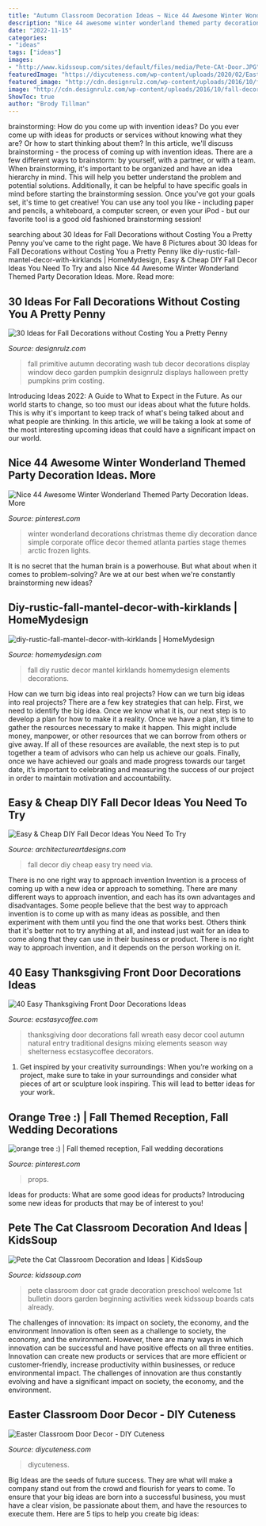 ```yaml
---
title: "Autumn Classroom Decoration Ideas ~ Nice 44 Awesome Winter Wonderland Themed Party Decoration Ideas. More"
description: "Nice 44 awesome winter wonderland themed party decoration ideas. more"
date: "2022-11-15"
categories:
- "ideas"
tags: ["ideas"]
images:
- "http://www.kidssoup.com/sites/default/files/media/Pete-CAt-Door.JPG"
featuredImage: "https://diycuteness.com/wp-content/uploads/2020/02/Easter-Classroom-Door-Decor-4.jpg"
featured_image: "http://cdn.designrulz.com/wp-content/uploads/2016/10/fall-decorattion-designrulz-21.jpg"
image: "http://cdn.designrulz.com/wp-content/uploads/2016/10/fall-decorattion-designrulz-21.jpg"
ShowToc: true
author: "Brody Tillman"
---
```



brainstorming: How do you come up with invention ideas?
Do you ever come up with ideas for products or services without knowing what they are? Or how to start thinking about them? In this article, we'll discuss brainstorming - the process of coming up with invention ideas.
There are a few different ways to brainstorm: by yourself, with a partner, or with a team. When brainstorming, it's important to be organized and have an idea hierarchy in mind. This will help you better understand the problem and potential solutions. Additionally, it can be helpful to have specific goals in mind before starting the brainstorming session. Once you've got your goals set, it's time to get creative! You can use any tool you like - including paper and pencils, a whiteboard, a computer screen, or even your iPod - but our favorite tool is a good old fashioned brainstorming session!

	

		
searching about 30 Ideas for Fall Decorations without Costing You a Pretty Penny you've came to the right page. We have 8 Pictures about 30 Ideas for Fall Decorations without Costing You a Pretty Penny like diy-rustic-fall-mantel-decor-with-kirklands | HomeMydesign, Easy &amp; Cheap DIY Fall Decor Ideas You Need To Try and also Nice 44 Awesome Winter Wonderland Themed Party Decoration Ideas. More. Read more:
		
    
## 30 Ideas For Fall Decorations Without Costing You A Pretty Penny

<img loading=lazy src="http://cdn.designrulz.com/wp-content/uploads/2016/10/fall-decorattion-designrulz-21.jpg" onerror="this.onerror=null;this.src='https://tse3.mm.bing.net/th?id=OIP.bA72hTjZNYmfynKVItoZJAHaJ4&amp;pid=15.1';" alt="30 Ideas for Fall Decorations without Costing You a Pretty Penny">

_Source: designrulz.com_

>fall primitive autumn decorating wash tub decor decorations display window deco garden pumpkin designrulz displays halloween pretty pumpkins prim costing. 

	

Introducing Ideas 2022: A Guide to What to Expect in the Future. As our world starts to change, so too must our ideas about what the future holds. This is why it's important to keep track of what's being talked about and what people are thinking. In this article, we will be taking a look at some of the most interesting upcoming ideas that could have a significant impact on our world.

    
## Nice 44 Awesome Winter Wonderland Themed Party Decoration Ideas. More

<img loading=lazy src="https://i.pinimg.com/736x/0f/92/1a/0f921a0270dc21b3e9012c83a3fdfb20.jpg" onerror="this.onerror=null;this.src='https://tse2.mm.bing.net/th?id=OIP.uLM5-QpxenIsKTO-UM7CXwHaJ4&amp;pid=15.1';" alt="Nice 44 Awesome Winter Wonderland Themed Party Decoration Ideas. More">

_Source: pinterest.com_

>winter wonderland decorations christmas theme diy decoration dance simple corporate office decor themed atlanta parties stage themes arctic frozen lights. 

	

It is no secret that the human brain is a powerhouse. But what about when it comes to problem-solving? Are we at our best when we're constantly brainstorming new ideas?

    
## Diy-rustic-fall-mantel-decor-with-kirklands | HomeMydesign

<img loading=lazy src="https://homemydesign.com/wp-content/uploads/2016/10/DIY-rustic-fall-mantel-decor-with-kirklands.jpg" onerror="this.onerror=null;this.src='https://tse3.mm.bing.net/th?id=OIP.JnqT9wQ96e92NU_mm_tFrQHaJo&amp;pid=15.1';" alt="diy-rustic-fall-mantel-decor-with-kirklands | HomeMydesign">

_Source: homemydesign.com_

>fall diy rustic decor mantel kirklands homemydesign elements decorations. 

	

How can we turn big ideas into real projects?
How can we turn big ideas into real projects? There are a few key strategies that can help. First, we need to identify the big idea. Once we know what it is, our next step is to develop a plan for how to make it a reality. Once we have a plan, it’s time to gather the resources necessary to make it happen. This might include money, manpower, or other resources that we can borrow from others or give away. If all of these resources are available, the next step is to put together a team of advisors who can help us achieve our goals. Finally, once we have achieved our goals and made progress towards our target date, it’s important to celebrating and measuring the success of our project in order to maintain motivation and accountability.

    
## Easy &amp; Cheap DIY Fall Decor Ideas You Need To Try

<img loading=lazy src="https://www.architectureartdesigns.com/wp-content/uploads/2014/08/1027.jpg" onerror="this.onerror=null;this.src='https://tse2.mm.bing.net/th?id=OIP.kBIigFJq_RGTEpP8RQd3CQAAAA&amp;pid=15.1';" alt="Easy &amp; Cheap DIY Fall Decor Ideas You Need To Try">

_Source: architectureartdesigns.com_

>fall decor diy cheap easy try need via. 

	

There is no one right way to approach invention
Invention is a process of coming up with a new idea or approach to something. There are many different ways to approach invention, and each has its own advantages and disadvantages. Some people believe that the best way to approach invention is to come up with as many ideas as possible, and then experiment with them until you find the one that works best. Others think that it's better not to try anything at all, and instead just wait for an idea to come along that they can use in their business or product. There is no right way to approach invention, and it depends on the person working on it.

    
## 40 Easy Thanksgiving Front Door Decorations Ideas

<img loading=lazy src="https://i0.wp.com/www.ecstasycoffee.com/wp-content/uploads/2016/10/Thanksgiving-Front-Door-Decorations-Ideas-3.jpg" onerror="this.onerror=null;this.src='https://tse2.mm.bing.net/th?id=OIP.cDUlo7ADIpu0MG1sqyITawHaLJ&amp;pid=15.1';" alt="40 Easy Thanksgiving Front Door Decorations Ideas">

_Source: ecstasycoffee.com_

>thanksgiving door decorations fall wreath easy decor cool autumn natural entry traditional designs mixing elements season way shelterness ecstasycoffee decorators. 

	

1. Get inspired by your creativity surroundings: When you’re working on a project, make sure to take in your surroundings and consider what pieces of art or sculpture look inspiring. This will lead to better ideas for your work.

    
## Orange Tree :) | Fall Themed Reception, Fall Wedding Decorations

<img loading=lazy src="https://i.pinimg.com/736x/f7/3f/47/f73f475131d7397ef500a26126e756fa--wedding-props-tree-wedding.jpg" onerror="this.onerror=null;this.src='https://tse3.mm.bing.net/th?id=OIP.khs-rJKjeHfPwUSCxmxzEQHaNg&amp;pid=15.1';" alt="orange tree :) | Fall themed reception, Fall wedding decorations">

_Source: pinterest.com_

>props. 

	

Ideas for products: What are some good ideas for products?
Introducing some new ideas for products that may be of interest to you!

    
## Pete The Cat Classroom Decoration And Ideas | KidsSoup

<img loading=lazy src="http://www.kidssoup.com/sites/default/files/media/Pete-CAt-Door.JPG" onerror="this.onerror=null;this.src='https://tse3.mm.bing.net/th?id=OIP.vBroDdw4GU1fp6pTygfIyQAAAA&amp;pid=15.1';" alt="Pete the Cat Classroom Decoration and Ideas | KidsSoup">

_Source: kidssoup.com_

>pete classroom door cat grade decoration preschool welcome 1st bulletin doors garden beginning activities week kidssoup boards cats already. 

	

The challenges of innovation: its impact on society, the economy, and the environment
Innovation is often seen as a challenge to society, the economy, and the environment. However, there are many ways in which innovation can be successful and have positive effects on all three entities. Innovation can create new products or services that are more efficient or customer-friendly, increase productivity within businesses, or reduce environmental impact. The challenges of innovation are thus constantly evolving and have a significant impact on society, the economy, and the environment.

    
## Easter Classroom Door Decor - DIY Cuteness

<img loading=lazy src="https://diycuteness.com/wp-content/uploads/2020/02/Easter-Classroom-Door-Decor-4.jpg" onerror="this.onerror=null;this.src='https://tse1.mm.bing.net/th?id=OIP.ZrtWpQ0FOA63ldCwfRNdLgHaJ4&amp;pid=15.1';" alt="Easter Classroom Door Decor - DIY Cuteness">

_Source: diycuteness.com_

>diycuteness. 

	

Big Ideas are the seeds of future success. They are what will make a company stand out from the crowd and flourish for years to come. To ensure that your big ideas are born into a successful business, you must have a clear vision, be passionate about them, and have the resources to execute them. Here are 5 tips to help you create big ideas: 

